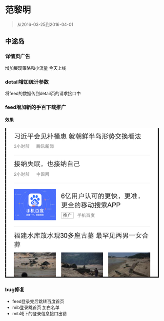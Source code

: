 # 范黎明

> 从2016-03-25到2016-04-01

## 中途岛

### 详情页广告

增加展现策略和小流量 今天上线

### detail增加统计参数

将feed的数据传到detail页的请求接口中

### feed增加新的手百下载推广

#### 效果

![img](./img/fanliming/shoubai.png)
	
### bug修复

* feed登录完后跳转百度首页
* mib登录跳首页 加白名单
* mib域下的登录信息接口出错
